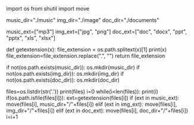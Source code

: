 import os
from shutil import move

music_dir="./music"
img_dir="./image"
doc_dir="./documents"

music_ext=["mp3"]
img_ext=["jpg", "png"]
doc_ext=["doc", "docx", "ppt", "pptx", "xls", "xlsx"]

def getextension(x):
    file_extension = os.path.splitext(x)[1]
    print(x)
    file_extension=file_extension.replace(".", "")
    return file_extension

if not(os.path.exists(music_dir)):
    os.mkdir(music_dir)
if not(os.path.exists(img_dir)):
    os.mkdir(img_dir)
if not(os.path.exists(doc_dir)):
    os.mkdir(doc_dir)

files=os.listdir(str('.'))
print(files)
i=0
while(i<len(files)):
    print(i)
    if(os.path.isfile(files[i])):
        ext=getextension(files[i])
        if (ext in music_ext):
            move(files[i], music_dir+"/"+files[i])
        elif (ext in img_ext):
            move(files[i], img_dir+"/"+files[i])
        elif (ext in doc_ext):
            move(files[i], doc_dir+"/"+files[i])
    i=i+1
